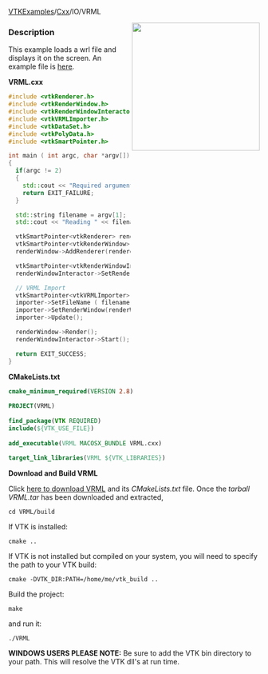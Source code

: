[VTKExamples](Home)/[Cxx](Cxx)/IO/VRML

<img align="right" src="https://github.com/lorensen/VTKExamples/raw/master/Testing/Baseline/IO/TestVRML.png" width="256" />

### Description
This example loads a wrl file and displays it on the screen. An example file is [here](http://www.vtk.org/Wiki/Image:Bridge.wrl.zip).

**VRML.cxx**
```c++
#include <vtkRenderer.h>
#include <vtkRenderWindow.h>
#include <vtkRenderWindowInteractor.h>
#include <vtkVRMLImporter.h>
#include <vtkDataSet.h>
#include <vtkPolyData.h>
#include <vtkSmartPointer.h>

int main ( int argc, char *argv[])
{
  if(argc != 2)
  {
    std::cout << "Required arguments: Filename" << std::endl;
    return EXIT_FAILURE;
  }

  std::string filename = argv[1];
  std::cout << "Reading " << filename << std::endl;

  vtkSmartPointer<vtkRenderer> renderer = vtkSmartPointer<vtkRenderer>::New();
  vtkSmartPointer<vtkRenderWindow> renderWindow = vtkSmartPointer<vtkRenderWindow>::New();
  renderWindow->AddRenderer(renderer);

  vtkSmartPointer<vtkRenderWindowInteractor> renderWindowInteractor = vtkSmartPointer<vtkRenderWindowInteractor>::New();
  renderWindowInteractor->SetRenderWindow(renderWindow);

  // VRML Import
  vtkSmartPointer<vtkVRMLImporter> importer = vtkSmartPointer<vtkVRMLImporter>::New();
  importer->SetFileName ( filename.c_str() );
  importer->SetRenderWindow(renderWindow);
  importer->Update();

  renderWindow->Render();
  renderWindowInteractor->Start();

  return EXIT_SUCCESS;
}
```
**CMakeLists.txt**
```cmake
cmake_minimum_required(VERSION 2.8)
 
PROJECT(VRML)
 
find_package(VTK REQUIRED)
include(${VTK_USE_FILE})
 
add_executable(VRML MACOSX_BUNDLE VRML.cxx)
 
target_link_libraries(VRML ${VTK_LIBRARIES})
```

**Download and Build VRML**

Click [here to download VRML](https://github.com/lorensen/VTKWikiExamplesTarballs/raw/master/VRML.tar) and its *CMakeLists.txt* file.
Once the *tarball VRML.tar* has been downloaded and extracted,
```
cd VRML/build 
```
If VTK is installed:
```
cmake ..
```
If VTK is not installed but compiled on your system, you will need to specify the path to your VTK build:
```
cmake -DVTK_DIR:PATH=/home/me/vtk_build ..
```
Build the project:
```
make
```
and run it:
```
./VRML
```
**WINDOWS USERS PLEASE NOTE:** Be sure to add the VTK bin directory to your path. This will resolve the VTK dll's at run time.

